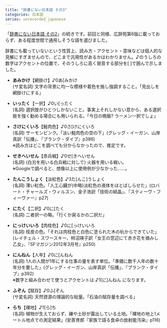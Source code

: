```yaml
---
title: "辞書にない日本語 その3"
categories: 日本語
series: unrecorded_japanese
---
```


「[辞書にない日本語 その2](20111211.html)」の続きです。前回と同様、広辞苑第6版に載っておらず、ある程度世間で通用しそうな語を選びました。

辞書にも載っていないという性質上、読み方・アクセント・意味などは個人的な見解にすぎませんので、どこまで汎用性があるかはわかりません。♪のうしろの数字はアクセントの位置で、そのうしろに高く発音する部分を[ ]で囲んで示しました。

- **あみかけ**【網掛け】♪0あ[みかけ  
  (サ変名詞) 文字の背景に均一な模様や着色を施し強調すること。「見出しを網掛けにする」

- **いったく**【一択】♪0い[ったく  
  (名詞) 選択肢がひとつしかないこと。事実上それしかない意から、ある選択肢を強く勧める場合にも用いられる。「今日の晩飯? ラーメン一択でしょ」

- **さけにくいろ**【鮭肉色】♪0さ[けにくいろ  
  (名詞) サーモンピンク。「淡い鮭肉色の空の下」(グレッグ・イーガン、山岸真訳「伝播」、『プランク・ダイブ』p386)  
  ※読み方はどこを調べても分からなかったので、推定です。

- **せきへいせん**【赤兵戦】♪0せ[きへいせん  
  (名詞) (白刃を用いる白兵戦に対して) 火器を用いる戦い。  
  ※Googleで調べると、想像以上に使用例が少なかった……。

- **たんこうしょく**【淡紅色】♪3た[んこ]うしょく  
  (名詞) 薄い紅色。「人工心臓が(中略)淡紅色の液体をほとばしらせた」(ロバート・チャールズ・ウィルスン、金子浩訳「技術の結晶」、『スティーヴ・フィーヴァー』p27)

- **にたく**【二択】♪0に[たく  
  (名詞) 二者択一の略。「行くか戻るかの二択だ」

- **にっけいいろ**【肉桂色】♪0に[っけいいろ  
  (名詞) 桂皮の色。「それは肉桂色と白色に塗られた木の杭からできていた」(レイチェル・スワースキー、柿沼瑛子訳「女王の窓辺にて赤き花を摘みし乙女」、『SFマガジン2012年3月号』p250)

- **にんねん**【人年】♪0に[んねん  
  (名詞) 1人の人間が1年にする仕事の量を表す単位。「準備に数千人年の数十年分を要した」(グレッグ・イーガン、山岸真訳「伝播」、『プランク・ダイブ』p392)  
  ※数字と組み合わせて使うとアクセントは ♪1[に]んねん になります。

- **ふぞん**【賦存】♪0ふ[ぞん  
  (サ変名詞) 天然資源の理論的な総量。「石油の賦存量を調べる」

- **らち**【裸地】♪1[ら]ち  
  (名詞) 植物が生えておらず、礫や土砂が露出している土地。「裸地の地上1メートル地点での測定結果」(安斎育郎『家族で語る食卓の放射能汚染』p116)
